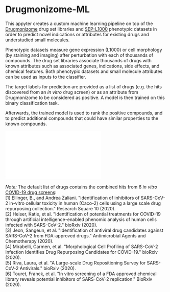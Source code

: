 # Drugmonizome-ML

This appyter creates a custom machine learning pipeline on top of the [Drugmonizome](https://amp.pharm.mssm.edu/drugmonizome/) drug set libraries and [SEP-L1000](https://maayanlab.net/SEP-L1000/) phenotypic datasets in order to predict novel indications or attributes for existing drugs and understudied small molecules.

Phenotypic datasets measure gene expression (L1000) or cell morphology (by staining and imaging) after perturbation with each of thousands of compounds. The drug set libraries associate thousands of drugs with known attributes such as associated genes, indications, side effects, and chemical features. Both phenotypic datasets and small molecule attributes can be used as inputs to the classifier.

The target labels for prediction are provided as a list of drugs (e.g. the hits discovered from an *in vitro* drug screen) or as an attribute from Drugmonizome to be considered as positive. A model is then trained on this binary classification task.

Afterwards, the trained model is used to rank the positive compounds, and to predict additional compounds that could have similar properties to the known compounds.

![Drugmonizome-ML Framework](static/SummaryGraphic.pdf)

*Note:* The default list of drugs contains the combined hits from 6 *in vitro* [COVID-19 drug screens](https://amp.pharm.mssm.edu/covid19/):  
[1] Ellinger, B., and Andrea Zaliani. "Identification of inhibitors of SARS-CoV-2 in-vitro cellular toxicity in human (Caco-2) cells using a large scale drug repurposing collection." Research Square 10 (2020).  
[2] Heiser, Katie, et al. "Identification of potential treatments for COVID-19 through artificial intelligence-enabled phenomic analysis of human cells infected with SARS-CoV-2." bioRxiv (2020).  
[3] Jeon, Sangeun, et al. "Identification of antiviral drug candidates against SARS-CoV-2 from FDA-approved drugs." Antimicrobial Agents and Chemotherapy (2020).  
[4] Mirabelli, Carmen, et al. "Morphological Cell Profiling of SARS-CoV-2 Infection Identifies Drug Repurposing Candidates for COVID-19." bioRxiv (2020).  
[5] Riva, Laura, et al. "A Large-scale Drug Repositioning Survey for SARS-CoV-2 Antivirals." bioRxiv (2020).  
[6] Touret, Franck, et al. "In vitro screening of a FDA approved chemical library reveals potential inhibitors of SARS-CoV-2 replication." BioRxiv (2020).

